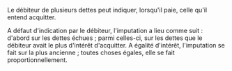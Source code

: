 Le débiteur de plusieurs dettes peut indiquer, lorsqu'il paie, celle qu'il entend acquitter.

A défaut d'indication par le débiteur, l'imputation a lieu comme suit : d'abord sur les dettes échues ; parmi celles-ci, sur les dettes que le débiteur avait le plus d'intérêt d'acquitter. A égalité d'intérêt, l'imputation se fait sur la plus ancienne ; toutes choses égales, elle se fait proportionnellement.
